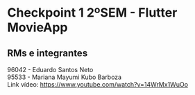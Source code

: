 # Checkpoint 1 2ºSEM - Flutter MovieApp


## RMs e integrantes
96042 - Eduardo Santos Neto\
95533 - Mariana Mayumi Kubo Barboza\
Link vídeo: https://www.youtube.com/watch?v=14WrMx1WuOo
